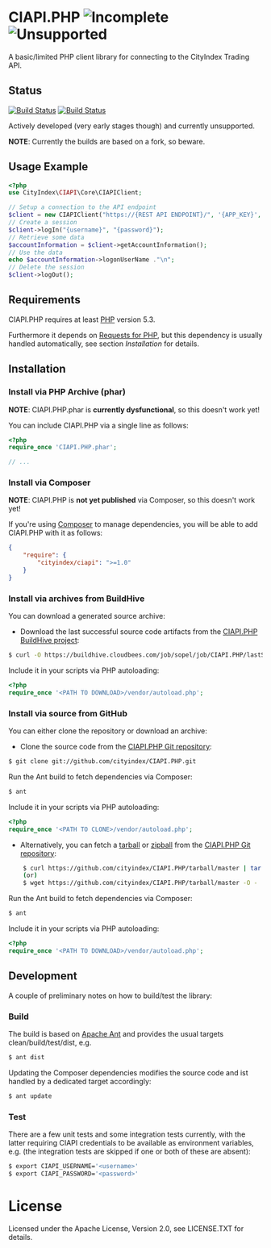 # CIAPI.PHP ![Incomplete](http://labs.cityindex.com/wp-content/uploads/2012/01/lbl-incomplete.png)![Unsupported](http://labs.cityindex.com/wp-content/uploads/2012/01/lbl-unsupported.png)
A basic/limited PHP client library for connecting to the CityIndex Trading API.

## Status
[![Build Status](https://buildhive.cloudbees.com/job/sopel/job/CIAPI.PHP/badge/icon)](https://buildhive.cloudbees.com/job/sopel/job/CIAPI.PHP/)
[![Build Status](https://secure.travis-ci.org/sopel/CIAPI.PHP.png?branch=master)](http://travis-ci.org/sopel/CIAPI.PHP)

Actively developed (very early stages though) and currently unsupported.

**NOTE**: Currently the builds are based on a fork, so beware.


## Usage Example

```php
<?php
use CityIndex\CIAPI\Core\CIAPIClient;

// Setup a connection to the API endpoint
$client = new CIAPIClient("https://{REST API ENDPOINT}/", '{APP_KEY}', '{APP_VERSION}');
// Create a session
$client->logIn("{username}", "{password}");
// Retrieve some data
$accountInformation = $client->getAccountInformation();
// Use the data
echo $accountInformation->logonUserName ."\n";
// Delete the session
$client->logOut();
```


## Requirements

CIAPI.PHP requires at least [PHP](http://php.net/) version 5.3.

Furthermore it depends on [Requests for PHP](http://requests.ryanmccue.info/), but this dependency is usually handled automatically, 
see section *Installation* for details.


## Installation


### Install via PHP Archive (phar)

**NOTE**: CIAPI.PHP.phar is **currently dysfunctional**, so this doesn't work yet!

You can include CIAPI.PHP via a single line as follows:

```php
<?php
require_once 'CIAPI.PHP.phar';

// ...
```


### Install via Composer

**NOTE**: CIAPI.PHP is **not yet published** via Composer, so this doesn't work yet!

If you're using [Composer](https://github.com/composer/composer) to manage
dependencies, you will be able to add CIAPI.PHP with it as follows:

```json
{
    "require": {
        "cityindex/ciapi": ">=1.0"
    }
}
```


### Install via archives from BuildHive

You can download a generated source archive:

* Download the last successful source code artifacts from the [CIAPI.PHP BuildHive project][]:
```sh
$ curl -O https://buildhive.cloudbees.com/job/sopel/job/CIAPI.PHP/lastSuccessfulBuild/artifact/build/dist/CIAPI.PHP.tar.gz
```    
Include it in your scripts via PHP autoloading:    
```php
<?php
require_once '<PATH TO DOWNLOAD>/vendor/autoload.php';
```


### Install via source from GitHub

You can either clone the repository or download an archive:

* Clone the source code from the [CIAPI.PHP Git repository][]:
```sh
$ git clone git://github.com/cityindex/CIAPI.PHP.git
```    
Run the Ant build to fetch dependencies via Composer:    
```sh
$ ant
```    
Include it in your scripts via PHP autoloading:    
```php
<?php
require_once '<PATH TO CLONE>/vendor/autoload.php';
```

* Alternatively, you can fetch a [tarball][] or [zipball][] from the [CIAPI.PHP Git repository][]:
```sh
    $ curl https://github.com/cityindex/CIAPI.PHP/tarball/master | tar xzv
    (or)
    $ wget https://github.com/cityindex/CIAPI.PHP/tarball/master -O - | tar xzv
```    
Run the Ant build to fetch dependencies via Composer:    
```sh
$ ant
```    
Include it in your scripts via PHP autoloading:    
```php
<?php
require_once '<PATH TO DOWNLOAD>/vendor/autoload.php';
```
[CIAPI.PHP BuildHive project]: https://buildhive.cloudbees.com/job/sopel/job/CIAPI.PHP/
[CIAPI.PHP Git repository]: https://github.com/cityindex/CIAPI.PHP
[tarball]: https://github.com/cityindex/CIAPI.PHP/tarball/master
[zipball]: https://github.com/cityindex/CIAPI.PHP/zipball/master


## Development

A couple of preliminary notes on how to build/test the library:

### Build

The build is based on [Apache Ant](http://ant.apache.org/) and provides the usual targets clean/build/test/dist, e.g.
```sh
$ ant dist
```

Updating the Composer dependencies modifies the source code and ist handled by a dedicated target accordingly:    
```sh
$ ant update
```

### Test

There are a few unit tests and some integration tests currently, with the latter requiring CIAPI credentials to be available as environment variables, e.g.
(the integration tests are skipped if one or both of these are absent):    
```sh
$ export CIAPI_USERNAME='<username>'    
$ export CIAPI_PASSWORD='<password>'
```

# License
 
Licensed under the Apache License, Version 2.0, see LICENSE.TXT for details.

